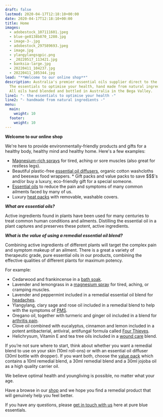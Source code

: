 ```yaml
---
draft: false
lastmod: 2020-04-17T12:18:10+00:00
date: 2020-04-17T12:18:10+00:00
title: Home
images:
  - adobestock_107111601.jpeg
  - blue-ge8138b870_1280.jpg
  - image-3-.jpg
  - adobestock_297589693.jpeg
  - image.jpg
  - ylangylangsqpic.png
  - _20220517_113421.jpg
  - banksia-large.jpg
  - 20220411_104237.jpg
  - 20220411_105344.jpg
lead: "**Welcome to our online shop**"
description: Australia's premier essential oils supplier direct to the public.
  The essentials to optimise your health, hand made from natural ingredients.
  All oils hand blended and bottled in Australia in the Bega Valley.
line1: "- the essentials to optimise your health -"
line2: "- handmade from natural ingredients -"
menu:
  main:
    weight: 10
  footer:
    weight: 10
---
```

**Welcome to our online shop**

We're here to provide environmentally-friendly products and gifts for a healthy body, healthy mind and healthy home.  Here's a few examples:

* [M﻿agnesium-rich sprays](/rubs) for tired, aching or sore muscles (also great for restless legs).
* Beautiful p﻿lastic-free [essential oil diffusers](/bottles), organic cotton washcloths and beeswax food wrappers. 
*﻿ Gift packs and value packs to save $$$'s and/or buy a luxury, eco-friendly gift for a special someone. 
* [Essential oils](/remedial-oils) to reduce the pain and symptoms of many common ailments faced by many of us.
* L﻿uxury [heat packs](/heat-packs) with removable, washable covers. 

***What are essential oils?***

Active ingredients found in plants have been used for many centuries to treat common human conditions and ailments. Distilling the essential oil in a plant captures and preserves these potent, active ingredients.

***What is the value of using a remedial essential oil blend?***

Combining active ingredients of different plants will target the complex pain and symptom makeup of an ailment. There is a great a variety of therapeutic grade, pure essential oils in our products, combining the effective qualities of different plants for maximum potency.

For example:

* Cedarwood and frankincense in a [bath soak](/heat-packs).
* Lavender and lemongrass in a [magnesium spray](/rubs) for tired, aching, or cramping muscles.
* Lavender and peppermint included in a remedial essential oil blend for [headaches](/remedial-oils).
* Ylangylang, clary sage and rose oil included in a remedial blend to help with the symptoms of [PMS](/remedial-oils).
* Oregano oil, together with turmeric and ginger oil included in a blend for [arthritis pain](/remedial-oils).
* Clove oil combined with eucalyptus, cinnamon and lemon included in a potent antibacterial, antiviral, antifungal formula called [Four Thieves](/remedial-oils).
* Helichrysum, Vitamin E and tea tree oils included in a [wound care](/remedial-oils) blend.

If you’re not sure where to start, think about whether you want a remedial blend to use on your skin (10ml roll-ons) or with an essential oil diffuser (30ml bottle with dropper). If you want both, choose the [value pack](/gift-packs) which contains a 10ml remedial blend, a 30ml remedial blend and a 30ml jojoba oil as a high quality carrier oil. 

We believe optimal health and youngliving is possible, no matter what your age.

Have a browse in our [shop](/shop) and we hope you find a remedial product that will genuinely help you feel better.

If you have any questions, please [get in touch with us](/contact) here at pure blue essentials.